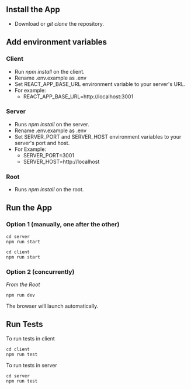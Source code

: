 ## Install the App
* Download or *git clone* the repository.

## Add environment variables
### Client
* Run *npm install* on the client.
* Rename .env.example as .env
* Set REACT_APP_BASE_URL environment variable to your server's URL.
* For example:
  * REACT_APP_BASE_URL=http://localhost:3001

### Server
* Runs *npm install* on the server.
* Rename .env.example as .env
* Set SERVER_PORT and SERVER_HOST environment variables to your server's port and host.
* For Example:
  * SERVER_PORT=3001
  * SERVER_HOST=http://localhost

### Root
* Runs *npm install* on the root.

## Run the App
### Option 1 (manually, one after the other)
```
cd server
npm run start
```
```
cd client
npm run start
```

### Option 2 (concurrently)
*From the Root*

```
npm run dev
```


The browser will launch automatically.


## Run Tests


To run tests in client
```
cd client
npm run test
```

To run tests in server
```
cd server
npm run test
```